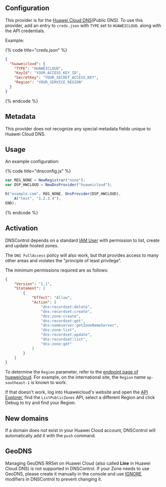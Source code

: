 ## Configuration


This provider is for the [Huawei Cloud DNS](https://www.huaweicloud.com/intl/en-us/product/dns.html)(Public DNS).  To use this provider, add an entry to `creds.json` with `TYPE` set to `HUAWEICLOUD`.
along with the API credentials.

Example:

{% code title="creds.json" %}
```json
{
  "huaweicloud": {
    "TYPE": "HUAWEICLOUD",
    "KeyId": "YOUR_ACCESS_KEY_ID",
    "SecretKey": "YOUR_SECRET_ACCESS_KEY",
    "Region": "YOUR_SERVICE_REGION"
  }
}
```
{% endcode %}

## Metadata
This provider does not recognize any special metadata fields unique to Huawei Cloud DNS.

## Usage
An example configuration:

{% code title="dnsconfig.js" %}
```javascript
var REG_NONE = NewRegistrar("none");
var DSP_HWCLOUD = NewDnsProvider("huaweicloud");

D("example.com", REG_NONE, DnsProvider(DSP_HWCLOUD),
    A("test", "1.2.3.4"),
END);
```
{% endcode %}

## Activation
DNSControl depends on a standard [IAM User](https://support.huaweicloud.com/intl/en-us/usermanual-iam/iam_02_0003.html) with permission to list, create and update hosted zones.

The `DNS FullAccess` policy will also work, but that provides access to many other areas and violates the "principle of least privilege".

The minimum permissions required are as follows:

```json
{
    "Version": "1.1",
    "Statement": [
        {
            "Effect": "Allow",
            "Action": [
                "dns:recordset:delete",
                "dns:recordset:create",
                "dns:zone:create",
                "dns:recordset:get",
                "dns:nameserver:getZoneNameServer",
                "dns:zone:list",
                "dns:recordset:update",
                "dns:recordset:list",
                "dns:zone:get"
            ]
        }
    ]
}
```

To determine the `Region` parameter, refer to the [endpoint page of huaweicloud](https://developer.huaweicloud.com/intl/en-us/endpoint?DNS). For example, on the international site, the `Region` name `ap-southeast-1` is known to work.

If that doesn't work, log into Huaweicloud's website and open the [API Explorer](https://console-intl.huaweicloud.com/apiexplorer/#/openapi/DNS/debug?api=ListPublicZones), find the `ListPublicZones` API, select a different Region and click Debug to try and find your Region.

## New domains
If a domain does not exist in your Huawei Cloud account, DNSControl will automatically add it with the `push` command.

## GeoDNS
Managing GeoDNS RRSet on Huawei Cloud (also called **Line** in Huawei Cloud DNS) is not supported in DNSControl.
If your Zone needs to use GeoDNS, please create it manually in the console and use [IGNORE](../language-reference/domain-modifiers/IGNORE.md) modifiers in DNSControl to prevent changing it.
